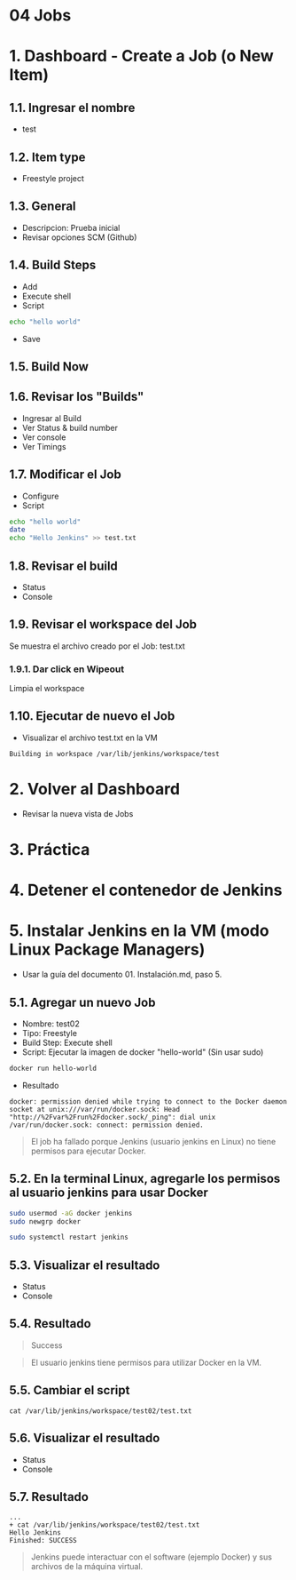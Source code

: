 # 04 Jobs <!-- omit in toc -->

# 1. Dashboard - Create a Job (o New Item)
## 1.1. Ingresar el nombre
- test

## 1.2. Item type
- Freestyle project

## 1.3. General
- Descripcion: Prueba inicial
- Revisar opciones SCM (Github)

## 1.4. Build Steps
- Add
- Execute shell
- Script
```sh
echo "hello world"
```
- Save

## 1.5. Build Now
## 1.6. Revisar los "Builds"
- Ingresar al Build
- Ver Status & build number
- Ver console
- Ver Timings

## 1.7. Modificar el Job
- Configure
- Script
```sh
echo "hello world"
date
echo "Hello Jenkins" >> test.txt
```
## 1.8. Revisar el build
- Status
- Console
## 1.9. Revisar el workspace del Job
Se muestra el archivo creado por el Job: test.txt
### 1.9.1. Dar click en Wipeout
Limpia el workspace

## 1.10. Ejecutar de nuevo el Job
- Visualizar el archivo test.txt en la VM

```
Building in workspace /var/lib/jenkins/workspace/test
```

# 2. Volver al Dashboard
- Revisar la nueva vista de Jobs

# 3. Práctica
# 4. Detener el contenedor de Jenkins
# 5. Instalar Jenkins en la VM (modo Linux Package Managers)
- Usar la guía del documento 01. Instalación.md, paso 5.
## 5.1. Agregar un nuevo Job
- Nombre: test02
- Tipo: Freestyle
- Build Step: Execute shell
- Script: Ejecutar la imagen de docker "hello-world" (Sin usar sudo)
```sh
docker run hello-world
```
- Resultado
```
docker: permission denied while trying to connect to the Docker daemon socket at unix:///var/run/docker.sock: Head "http://%2Fvar%2Frun%2Fdocker.sock/_ping": dial unix /var/run/docker.sock: connect: permission denied.
```

> El job ha fallado porque Jenkins (usuario jenkins en Linux) no tiene permisos para ejecutar Docker.

## 5.2. En la terminal Linux, agregarle los permisos al usuario jenkins para usar Docker
```sh
sudo usermod -aG docker jenkins
sudo newgrp docker

sudo systemctl restart jenkins
```

## 5.3. Visualizar el resultado
- Status
- Console

## 5.4. Resultado
> Success

> El usuario jenkins tiene permisos para utilizar Docker en la VM.

## 5.5. Cambiar el script
```
cat /var/lib/jenkins/workspace/test02/test.txt
```

## 5.6. Visualizar el resultado
- Status
- Console
## 5.7. Resultado
```
...
+ cat /var/lib/jenkins/workspace/test02/test.txt
Hello Jenkins
Finished: SUCCESS
```

> Jenkins puede interactuar con el software (ejemplo Docker) y sus archivos de la máquina virtual.
